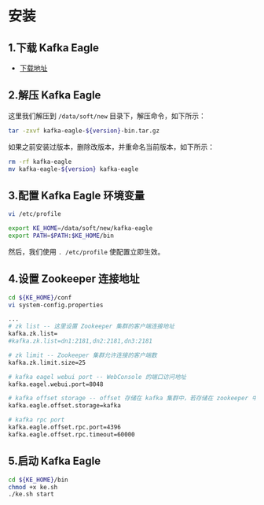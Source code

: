 # 安装

## 1.下载 Kafka Eagle
  * [下载地址](http://download.smartloli.org/)

## 2.解压 Kafka Eagle
这里我们解压到 ``` /data/soft/new ``` 目录下，解压命令，如下所示：
```bash
tar -zxvf kafka-eagle-${version}-bin.tar.gz
```
如果之前安装过版本，删除改版本，并重命名当前版本，如下所示：
```bash
rm -rf kafka-eagle
mv kafka-eagle-${version} kafka-eagle
```

## 3.配置 Kafka Eagle 环境变量
```bash
vi /etc/profile

export KE_HOME=/data/soft/new/kafka-eagle
export PATH=$PATH:$KE_HOME/bin
```
然后，我们使用 ``` . /etc/profile ``` 使配置立即生效。

## 4.设置 Zookeeper 连接地址
```bash
cd ${KE_HOME}/conf
vi system-config.properties

...
# zk list -- 这里设置 Zookeeper 集群的客户端连接地址
kafka.zk.list=
#kafka.zk.list=dn1:2181,dn2:2181,dn3:2181

# zk limit -- Zookeeper 集群允许连接的客户端数
kafka.zk.limit.size=25

# kafka eagel webui port -- WebConsole 的端口访问地址
kafka.eagel.webui.port=8048

# kafka offset storage -- offset 存储在 kafka 集群中，若存储在 zookeeper 中，则可以不使用该选项
kafka.eagle.offset.storage=kafka

# kafka rpc port
kafka.eagle.offset.rpc.port=4396
kafka.eagle.offset.rpc.timeout=60000
```

## 5.启动 Kafka Eagle
```bash
cd ${KE_HOME}/bin
chmod +x ke.sh
./ke.sh start
```
